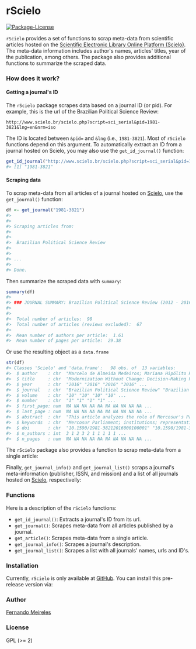 
rScielo
=======

[![Package-License](https://img.shields.io/badge/license-GPL%20%28%3E=%202%29-brightgreen.svg?style=flat)](http://www.gnu.org/licenses/gpl-2.0.html)

`rScielo` provides a set of functions to scrap meta-data from scientific articles hosted on the [Scientific Electronic Library Online Platform (Scielo)](http://www.scielo.br/). The meta-data information includes author's names, articles' titles, year of the publication, among others. The package also provides additional functions to summarize the scraped data.

### How does it work?

#### Getting a journal's ID

The `rScielo` package scrapes data based on a journal ID (or pid). For example, this is the url of the Brazilian Political Science Review:

    http://www.scielo.br/scielo.php?script=sci_serial&pid=1981-3821&lng=en&nrm=iso

The ID is located between `&pid=` and `&lng` (i.e., `1981-3821`). Most of `rScielo` functions depend on this argument. To automatically extract an ID from a journal hosted on Scielo, you may also use the `get_id_journal()` function:

``` r
get_id_journal("http://www.scielo.br/scielo.php?script=sci_serial&pid=1981-3821&lng=en&nrm=iso")
#> [1] "1981-3821"
```

#### Scraping data

To scrap meta-data from all articles of a journal hosted on [Scielo](http://www.scielo.br/), use the `get_journal()` function:

``` r
df <- get_journal("1981-3821")
#> 
#> 
#> Scraping articles from: 
#> 
#> 
#>  Brazilian Political Science Review
#> 
#> 
#> ...
#> 
#> Done.
```

Then summarize the scraped data with `summary`:

``` r
summary(df)
#> 
#> ### JOURNAL SUMMARY: Brazilian Political Science Review (2012 - 2016)
#> 
#> 
#>  Total number of articles:  98 
#>  Total number of articles (reviews excluded):  67
#> 
#>  Mean number of authors per article:  1.61 
#>  Mean number of pages per article:  29.38
```

Or use the resulting object as a `data.frame`

``` r
str(df)
#> Classes 'Scielo' and 'data.frame':   98 obs. of  13 variables:
#>  $ author    : chr  "Marcelo de Almeida Medeiros; Mariana Hipólito Ramos Mota; Isabel Meunier" "Matias López" "Kai Michael Kenkel; Marcelle Trote Martins" "Thomas Kestler; Juan Bautista Lucca; Silvana Krause" ...
#>  $ title     : chr  "Modernization Without Change: Decision-Making Process in the Mercosur Parliament" "Elite Framing of Inequality in the Press: Brazil and Uruguay Compared" "Emerging Powers and the Notion of International Responsibility: moral duty or shifting goalpost?" "'Break-In Parties' and Changing Patterns of Democracy in Latin America" ...
#>  $ year      : chr  "2016" "2016" "2016" "2016" ...
#>  $ journal   : chr  "Brazilian Political Science Review" "Brazilian Political Science Review" "Brazilian Political Science Review" "Brazilian Political Science Review" ...
#>  $ volume    : chr  "10" "10" "10" "10" ...
#>  $ number    : chr  "1" "1" "1" "1" ...
#>  $ first_page: num  NA NA NA NA NA NA NA NA NA NA ...
#>  $ last_page : num  NA NA NA NA NA NA NA NA NA NA ...
#>  $ abstract  : chr  "This article analyzes the role of Mercosur's Parliament within Mercosur&#8217;s institutional design and decision-making proces"| __truncated__ "Current elite studies argue that inequality produces negative externalities to elites, who may either promote democracy or adop"| __truncated__ "The rise of new powers and attendant shifts in the global balance of power have led to calls for UN Security Council reform. Es"| __truncated__ "Although Lijphart's typology of consensus and majoritarian democracy can be regarded as the most widely used tool to classify d"| __truncated__ ...
#>  $ keywords  : chr  "Mercosur Parliament; institutions; representativeness; Banzhaf Index" "Brazil; elites; inequality; press; Uruguay" "Responsibility; intervention; political philosophy; emerging powers; Brazil; R2P" "Break-in parties; types of government; Latin America; democracy; informality" ...
#>  $ doi       : chr  "10.1590/1981-38212016000100001" "10.1590/1981-38212016000100002" "10.1590/1981-38212016000100003" "10.1590/1981-38212016000100004" ...
#>  $ n_authors : int  3 1 2 3 2 1 1 1 1 1 ...
#>  $ n_pages   : num  NA NA NA NA NA NA NA NA NA NA ...
```

The `rScielo` package also provides a function to scrap meta-data from a single article:

Finally, `get_journal_info()` and `get_journal_list()` scraps a journal's meta-information (publisher, ISSN, and mission) and a list of all journals hosted on [Scielo](http://www.scielo.br/), respectivelly:

### Functions

Here is a description of the `rScielo` functions:

-   `get_id_journal()`: Extracts a journal's ID from its url.
-   `get_journal()`: Scrapes meta-data from all articles published by a journal.
-   `get_article()`: Scrapes meta-data from a single article.
-   `get_journal_info()`: Scrapes a journal's description.
-   `get_journal_list()`: Scrapes a list with all journals' names, urls and ID's.

### Installation

Currently, `rScielo` is only available at [GitHub](https://github.com/). You can install this pre-release version via:

### Author

[Fernando Meireles](http://www.fmeireles.com)

### License

GPL (&gt;= 2)
